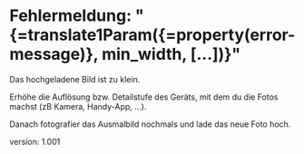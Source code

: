 # Fehlermeldung: "{=translate1Param({=property(error-message)}, min_width, […])}"

Das hochgeladene Bild ist zu klein.

Erhöhe die Auflösung bzw. Detailstufe des Geräts, mit dem du die Fotos machst (zB Kamera, Handy-App, ...).

Danach fotografier das Ausmalbild nochmals und lade das neue Foto hoch.

version: 1.001
